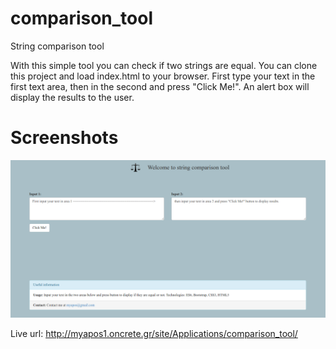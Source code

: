 # comparison_tool
String comparison tool

With this simple tool you can check if two strings are equal. You can clone this project and load index.html to your browser. First type your text in the first text area, then in the second and press "Click Me!". An alert box will display the results to the user.

Screenshots
================
![ss.png](https://github.com/myapos/comparison_tool/blob/master/images/ss.png)

Live url: http://myapos1.oncrete.gr/site/Applications/comparison_tool/
